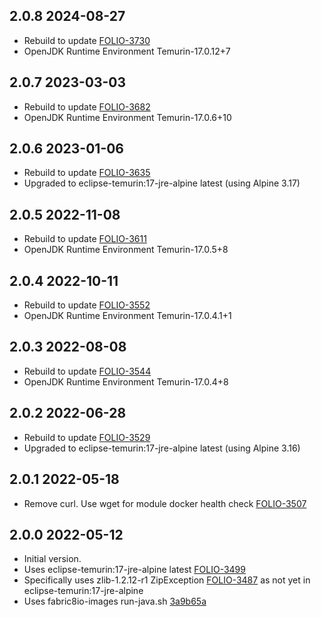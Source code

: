 ## 2.0.8 2024-08-27

* Rebuild to update [FOLIO-3730](https://folio-org.atlassian.net/browse/FOLIO-3730)
* OpenJDK Runtime Environment Temurin-17.0.12+7

## 2.0.7 2023-03-03

* Rebuild to update [FOLIO-3682](https://folio-org.atlassian.net/browse/FOLIO-3682)
* OpenJDK Runtime Environment Temurin-17.0.6+10

## 2.0.6 2023-01-06

* Rebuild to update [FOLIO-3635](https://folio-org.atlassian.net/browse/FOLIO-3635)
* Upgraded to eclipse-temurin:17-jre-alpine latest (using Alpine 3.17)

## 2.0.5 2022-11-08

* Rebuild to update [FOLIO-3611](https://folio-org.atlassian.net/browse/FOLIO-3611)
* OpenJDK Runtime Environment Temurin-17.0.5+8

## 2.0.4 2022-10-11

* Rebuild to update [FOLIO-3552](https://folio-org.atlassian.net/browse/FOLIO-3552)
* OpenJDK Runtime Environment Temurin-17.0.4.1+1

## 2.0.3 2022-08-08

* Rebuild to update [FOLIO-3544](https://folio-org.atlassian.net/browse/FOLIO-3544)
* OpenJDK Runtime Environment Temurin-17.0.4+8

## 2.0.2 2022-06-28

* Rebuild to update [FOLIO-3529](https://folio-org.atlassian.net/browse/FOLIO-3529)
* Upgraded to eclipse-temurin:17-jre-alpine latest (using Alpine 3.16)

## 2.0.1 2022-05-18

* Remove curl. Use wget for module docker health check [FOLIO-3507](https://folio-org.atlassian.net/browse/FOLIO-3507)

## 2.0.0 2022-05-12

* Initial version.
* Uses eclipse-temurin:17-jre-alpine latest [FOLIO-3499](https://folio-org.atlassian.net/browse/FOLIO-3499)
* Specifically uses zlib-1.2.12-r1 ZipException [FOLIO-3487](https://folio-org.atlassian.net/browse/FOLIO-3487)
  as not yet in eclipse-temurin:17-jre-alpine
* Uses fabric8io-images run-java.sh [3a9b65a](https://github.com/fabric8io-images/java/blob/3a9b65a4b6cad3a324d313b84aa34d42a1437034/images/alpine/openjdk11/jre/run-java.sh)
